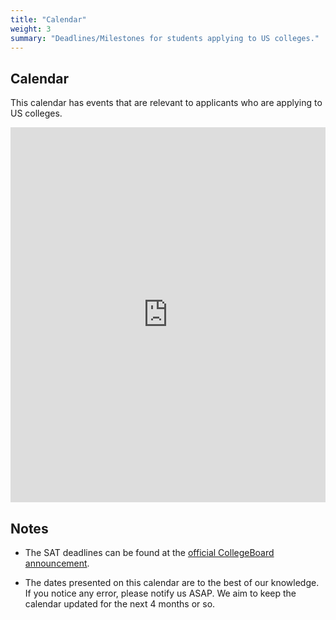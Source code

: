 ```yaml
---
title: "Calendar"
weight: 3
summary: "Deadlines/Milestones for students applying to US colleges."
---
```


## Calendar

This calendar has events that are relevant to applicants who are applying to US colleges.

<!--
    To generate this, follow the instructions at https://support.google.com/calendar/answer/41207?hl=en
    If you change calendar metadata, e.g. its title, you'll need to 
    get fresh HTML from Google. Otherwise, if all you did was create
    events, there's no need to get fresh HTML from Google. The calendar
    widget will auto-update.
-->

<iframe src="https://calendar.google.com/calendar/b/2/embed?title=Kenyans%20Applying%20to%20US%20Universities%20Calendar&amp;height=600&amp;wkst=1&amp;bgcolor=%23FFFFFF&amp;src=2016collegeessays%40gmail.com&amp;color=%231B887A&amp;src=rk9i41l8rrqqscei7485tcjfrc%40group.calendar.google.com&amp;color=%23A32929&amp;src=nejk1c9n2a5imh4rkaqe9g6jc4%40group.calendar.google.com&amp;color=%23BE6D00&amp;src=6mm1dm3b218fkmoajq9sqodd4s%40group.calendar.google.com&amp;color=%2342104A&amp;ctz=Africa%2FNairobi"
    class="w3-center" style="border-width:0" width="100%" height="600px" frameborder="0" scrolling="no">
</iframe>

## Notes

* The SAT deadlines can be found at the [official CollegeBoard announcement](https://collegereadiness.collegeboard.org/sat/register/dates-deadlines).

* The dates presented on this calendar are to the best of our knowledge. If you notice any error, please notify us ASAP. We aim to keep the calendar updated for the next 4 months or so.
